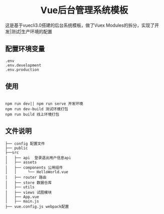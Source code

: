 <h1 align="center">Vue后台管理系统模板</h1>

这是基于vuecli3.0搭建的后台系统模板，做了Vuex Modules的拆分，实现了开发|测试|生产环境的配置

## 配置环境变量
```
.env 
.env.development
.env.production
```
## 使用
```

npm run dev|| npm run serve 开发环境
npm run dev-build 测试环境打包
npm run build 线上环境打包

```

## 文件说明
```
├── config 配置文件
├── public
├──src
│   ├── api  登录退出用户信息api
│   ├── assets
│   ├── components 公用组件
│   │     └── HelloWorld.vue
│   ├── router 路由
│   ├── store 数据仓库
│   ├── utils 
│   ├── views 试图模块
│   ├── App.vue
│   ├── main.js
├── vue.config.js webpack配置
```

